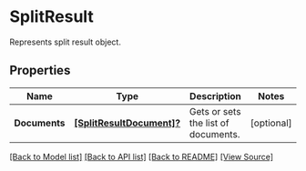 # SplitResult
Represents split result object.

## Properties
Name | Type | Description | Notes
------------ | ------------- | ------------- | -------------
**Documents** | [**[SplitResultDocument]?**](SplitResultDocument.md) | Gets or sets the list of documents. | [optional]

[[Back to Model list]](../README.md#documentation-for-models) [[Back to API list]](../README.md#documentation-for-api-endpoints) [[Back to README]](../README.md) [[View Source]](../AsposePdfCloud/Models/SplitResult.swift)

